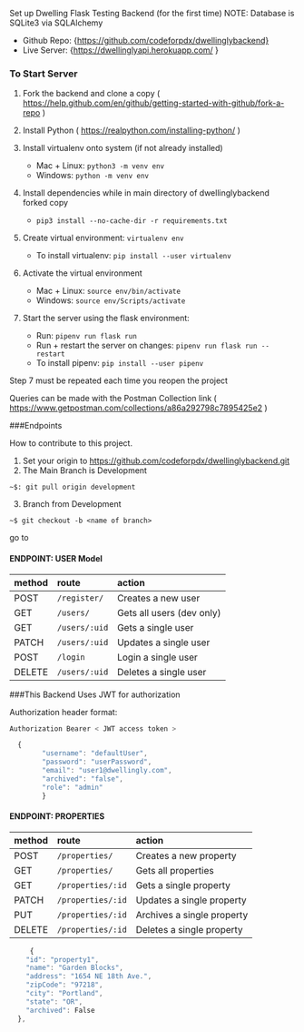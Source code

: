 Set up Dwelling Flask Testing Backend (for the first time)
NOTE: Database is SQLite3 via SQLAlchemy 

+ Github Repo: {https://github.com/codeforpdx/dwellinglybackend}
+ Live Server: {https://dwellinglyapi.herokuapp.com/ } 

### To Start Server

1. Fork the backend and clone a copy ( https://help.github.com/en/github/getting-started-with-github/fork-a-repo )
2. Install Python ( https://realpython.com/installing-python/ )
3. Install virtualenv onto system (if not already installed)

    - Mac + Linux: `python3 -m venv env`
    - Windows: `python -m venv env`

4. Install dependencies while in main directory of dwellinglybackend forked copy

    - `pip3 install --no-cache-dir -r requirements.txt`

5. Create virtual environment: `virtualenv env`

    - To install virtualenv: `pip install --user virtualenv`

6. Activate the virtual environment 

    - Mac + Linux: `source env/bin/activate`
    - Windows: `source env/Scripts/activate`
    
7. Start the server using the flask environment:

    - Run: `pipenv run flask run`
    - Run + restart the server on changes:  `pipenv run flask run --restart`
    - To install pipenv: `pip install --user pipenv`

Step 7 must be repeated each time you reopen the project

Queries can be made with the Postman Collection link ( https://www.getpostman.com/collections/a86a292798c7895425e2 )

###Endpoints

How to contribute to this project. 
1. Set your origin to https://github.com/codeforpdx/dwellinglybackend.git
2. The Main Branch is Development 
```console
~$: git pull origin development 
```
3. Branch from Development 
```console
~$ git checkout -b <name of branch>
```
go to 


#### ENDPOINT: USER Model

| method | route           | action                      |
| :----- | :-------------- | :-------------------------- |
| POST   | `/register/`    | Creates a new user          |
| GET    | `/users/`       | Gets all users (dev only)   |
| GET    | `/users/:uid`   | Gets a single user          |
| PATCH  | `/users/:uid`   | Updates a single user       |
| POST   | `/login     `   | Login a single user         |
| DELETE | `/users/:uid`   | Deletes a single user       |


###This Backend Uses JWT for authorization 

Authorization header format:
```javascript
Authorization Bearer < JWT access token >
```

```javascript
  {
        "username": "defaultUser",
        "password": "userPassword",
        "email": "user1@dwellingly.com",
        "archived": "false",
        "role": "admin"
        }
```

#### ENDPOINT: PROPERTIES

| method | route                | action                     |
| :----- | :------------------- | :------------------------- |
| POST   | `/properties/`       | Creates a new property     |
| GET    | `/properties/`       | Gets all properties        |
| GET    | `/properties/:id`    | Gets a single property     |
| PATCH  | `/properties/:id`    | Updates a single property  |
| PUT    | `/properties/:id`    | Archives a single property | not implemented yet
| DELETE | `/properties/:id`  | Deletes a single property  |


```javascript
     {
    "id": "property1",
    "name": "Garden Blocks",
    "address": "1654 NE 18th Ave.",
    "zipCode": "97218",
    "city": "Portland",
    "state": "OR",
    "archived": False
  },
```
